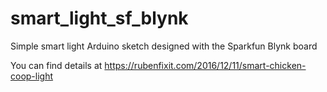 # smart_light_sf_blynk
Simple smart light Arduino sketch designed with the Sparkfun Blynk board

You can find details at https://rubenfixit.com/2016/12/11/smart-chicken-coop-light